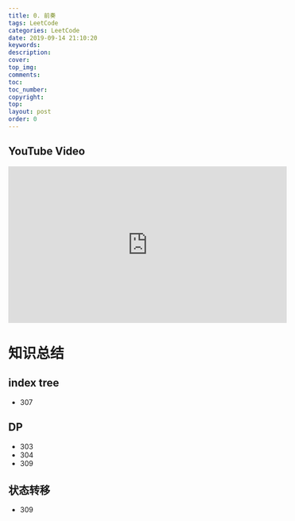 ```yaml
---
title: 0. 前奏
tags: LeetCode
categories: LeetCode
date: 2019-09-14 21:10:20
keywords:
description:
cover:
top_img:
comments:
toc:
toc_number:
copyright:
top:
layout: post
order: 0
---
```


## YouTube Video

<iframe width="560" height="315" src="https://www.youtube.com/embed/DkKCkLcVQrI" frameborder="0" allow="accelerometer; autoplay; encrypted-media; gyroscope; picture-in-picture" allowfullscreen></iframe>

# 知识总结

## index tree

- 307

## DP

- 303
- 304
- 309

## 状态转移

- 309
